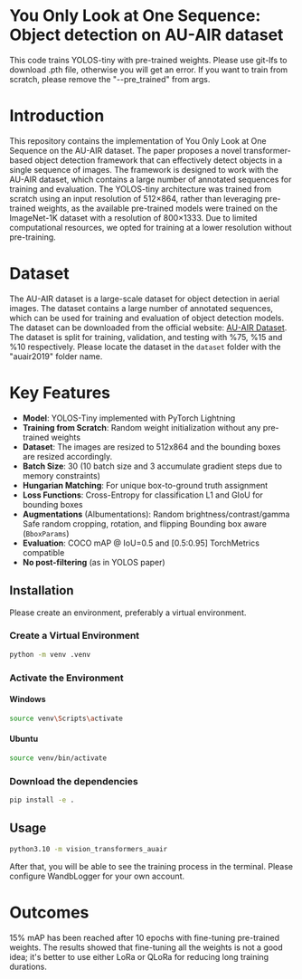 #  You Only Look at One Sequence: Object detection on AU-AIR dataset

This code trains YOLOS-tiny with pre-trained weights. Please use git-lfs to download .pth file, otherwise you will get an error. If you want to train from scratch, please remove the "--pre_trained" from args.

#  Introduction
This repository contains the implementation of You Only Look at One Sequence on the AU-AIR dataset. The paper proposes a novel transformer-based object detection framework that can effectively detect objects in a single sequence of images. The framework is designed to work with the AU-AIR dataset, which contains a large number of annotated sequences for training and evaluation.
The YOLOS-tiny architecture was trained from scratch using an input resolution of 512×864, rather than leveraging pre-trained weights, as the available pre-trained models were trained on the ImageNet-1K dataset with a resolution of 800×1333. Due to limited computational resources, we opted for training at a lower resolution without pre-training.

# Dataset
The AU-AIR dataset is a large-scale dataset for object detection in aerial images. The dataset contains a large number of annotated sequences, which can be used for training and evaluation of object detection models. The dataset can be downloaded from the official website: [AU-AIR Dataset](https://bozcani.github.io/auairdataset/).
The dataset is split for training, validation, and testing with %75, %15 and %10 respectively. Please locate the dataset in the `dataset` folder with the  "auair2019" folder name.

# Key Features 
- **Model**: YOLOS-Tiny implemented with PyTorch Lightning
- **Training from Scratch**: Random weight initialization without any pre-trained weights
- **Dataset**: The images are resized to 512x864 and the bounding boxes are resized accordingly.
- **Batch Size**: 30 (10 batch size and 3 accumulate gradient steps due to memory constraints)
- **Hungarian Matching**: For unique box-to-ground truth assignment
- **Loss Functions**:
  Cross-Entropy for classification
  L1 and GIoU for bounding boxes
- **Augmentations** (Albumentations):
   Random brightness/contrast/gamma
  Safe random cropping, rotation, and flipping
  Bounding box aware (`BboxParams`)
- **Evaluation**:
 COCO mAP @ IoU=0.5 and [0.5:0.95]
 TorchMetrics compatible
- **No post-filtering** (as in YOLOS paper)

## Installation

Please create an environment, preferably a virtual environment.

### Create a Virtual Environment
```bash
python -m venv .venv
```
### Activate the Environment

#### Windows

```bash
source venv\Scripts\activate
```

#### Ubuntu
```bash
source venv/bin/activate
```

### Download the dependencies
```bash
pip install -e .
```

## Usage

```bash
python3.10 -m vision_transformers_auair
```
After that, you will be able to see the training process in the terminal. Please configure WandbLogger for your own account.

# Outcomes
15% mAP has been reached after 10 epochs with fine-tuning pre-trained weights. The results showed that fine-tuning all the weights is not a good idea; it's better to use either LoRa or QLoRa for reducing long training durations.
